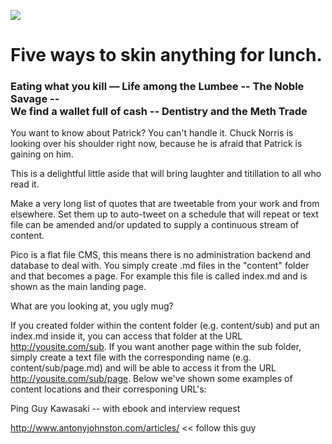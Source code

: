 


![](http://upload.wikimedia.org/wikipedia/commons/c/cc/Dunstaffnage_Castle.jpg)

# Five ways to skin anything for lunch.
### Eating what you kill –– Life among the Lumbee -- The Noble Savage -- <br> We find a wallet full of cash -- Dentistry and the Meth Trade
You want to know about Patrick? You can't handle it. Chuck Norris is looking over his shoulder right now, because he is afraid that Patrick is gaining on him. 

<div class="aside right clear">This is a delightful little aside that will bring laughter and titillation to all who read it.</div>

Make a very long list of quotes that are tweetable from your work and from elsewhere. Set them up to auto-tweet on a schedule that will repeat or text file can be amended and/or updated to supply a continuous stream of content. 

Pico is a flat file CMS, this means there is no administration backend and database to deal with. You simply create .md files in the "content" folder and that becomes a page. For example this file is called index.md and is shown as the main landing page.

<div class="aside left clear">What are you looking at, you ugly mug?</div>

If you created folder within the content folder (e.g. content/sub) and put an index.md inside it, you can access that folder at the URL http://yousite.com/sub. If you want another page within the sub folder, simply create a text file with the corresponding name (e.g. content/sub/page.md) and will be able to access it from the URL http://yousite.com/sub/page. Below we've shown some examples of content locations and their corresponing URL's:
    

Ping Guy Kawasaki -- with ebook and interview request

http://www.antonyjohnston.com/articles/ << follow this guy
